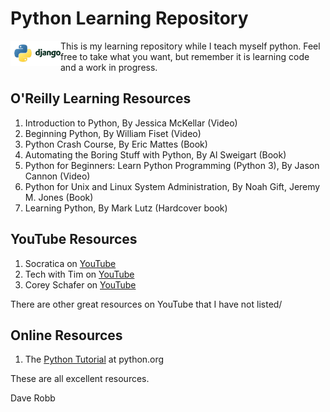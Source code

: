 # Python Learning Repository

<img align="left" alt="Python" width=40px src="https://raw.githubusercontent.com/github/explore/80688e429a7d4ef2fca1e82350fe8e3517d3494d/topics/python/python.png" />
<img align="left" alt="Django" width=40px src="https://raw.githubusercontent.com/github/explore/80688e429a7d4ef2fca1e82350fe8e3517d3494d/topics/django/django.png" />

This is my learning repository while I teach myself python. Feel free to take what you want, but remember it is learning code and a work in progress.

## O'Reilly Learning Resources

1. Introduction to Python, By Jessica McKellar (Video)
2. Beginning Python, By William Fiset (Video)
3. Python Crash Course, By Eric Mattes (Book)
4. Automating the Boring Stuff with Python, By Al Sweigart (Book)
5. Python for Beginners: Learn Python Programming (Python 3), By Jason Cannon (Video)
6. Python for Unix and Linux System Administration, By Noah Gift, Jeremy M. Jones (Book)
7. Learning Python, By Mark Lutz (Hardcover book)

## YouTube Resources

1. Socratica on [YouTube](https://www.youtube.com/channel/UCW6TXMZ5Pq6yL6_k5NZ2e0Q)
2. Tech with Tim on [YouTube](https://www.youtube.com/channel/UC4JX40jDee_tINbkjycV4Sg)
3. Corey Schafer on [YouTube](https://www.youtube.com/user/schafer5)

There are other great resources on YouTube that I have not listed/

## Online Resources

1. The [Python Tutorial](https://docs.python.org/3.8/tutorial/index.html) at python.org

These are all excellent resources.

Dave Robb
